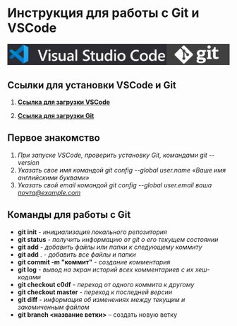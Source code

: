 # Инструкция для работы с Git и VSCode

![](/gitvs.png)

## Ссылки для установки VSCode и Git
1. [**Ссылка для загрузки VSCode**](https://code.visualstudio.com/download)

2. [**Ссылка для загрузки Git**](https://git-scm.com/downloads)

## Первое знакомство
1. *При запуске VSCode, проверить установку Git, командами git --version*
2. *Указать свое имя командой git config --global user.name «Ваше имя английскими буквами»*
3. *Указать свой email командой git config --global user.email ваша почта@example.com*


## Команды для работы с Git
- **git init** - *инициализация локального репозитория*
- **git status** - *получить информацию от git о его текущем состоянии*
- **git add** - *добавить файлы или папки к следующему коммиту*
- **git add** . - *добавить все файлы и папки*
- **git commit -m "коммит"** - *создание комментария*
- **git log** - *вывод на экран историй всех комментариев с их хеш-кодами*
- **git checkout c0df** - *переход от одного коммита к другому*
- **git checkout master** - *переход к последней версии*
- **git diff** - *информация об изменениях между текущим и закомиченным файлом*
- **git branch <название ветки>** – создать новую ветку